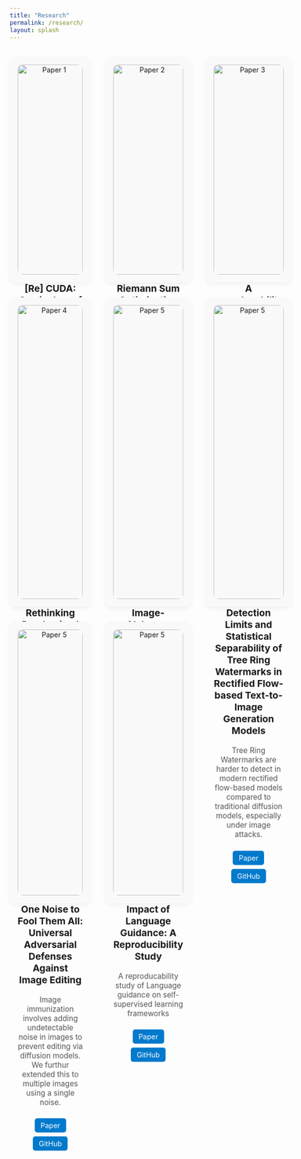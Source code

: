 ```yaml
---
title: "Research"
permalink: /research/
layout: splash
---
```



<style>
.research-grid {
  display: grid;
  grid-template-columns: repeat(3, 1fr);
  gap: 30px;
  margin-top: 2rem;
}

.research-card {
  background: #f9f9f9;
  padding: 16px;
  border-radius: 12px;
  box-shadow: 0 4px 10px rgba(0,0,0,0.05);
  text-align: center;
}

.research-card img {
  width: 100%;
  height: auto;
  border-radius: 10px;
}

.research-card h3 {
  margin-top: 1rem;
  font-size: 1.2rem;
}

.research-card p {
  font-size: 0.95rem;
  color: #555;
}

.research-links a {
  display: inline-block;
  margin: 8px 10px 0;
  padding: 6px 12px;
  background: #007acc;
  color: white;
  border-radius: 5px;
  font-size: 0.9rem;
  text-decoration: none;
}

.research-links a:hover {
  background: #005eaa;
}
</style>



<div class="research-grid">

  <div class="research-card">
    <img src="{{ site.baseurl }}/assets/images/research/ReCUDA.png" alt="Paper 1">
    <h3>[Re] CUDA: Curriculum of Data Augmentation for Long‐tailed Recognition</h3>
    <p>Using classwise degree of data augmentation to tackle class imbalance in long tailed dataset</p>
    <div class="research-links">
      <a href="https://openreview.net/forum?id=Wm6d44I8St" target="_blank">Paper</a>
      <a href="https://github.com/whitewhistle/CUDA-org-" target="_blank">GitHub</a>
    </div>
  </div>

  <div class="research-card">
    <img src="{{ site.baseurl }}/assets/images/research/RiemannSum.png" alt="Paper 2">
    <h3>Riemann Sum Optimization for Accurate Integrated Gradients Computation</h3>
    <p>A mathematical framework to reduce computational complexity of Integrated Gradients</p>
    <div class="research-links">
      <a href="https://arxiv.org/abs/2410.04118" target="_blank">Paper</a>
      <a href="https://github.com/ShreeSinghi/RiemannOpt" target="_blank">GitHub</a>
    </div>
  </div>

  <div class="research-card">
    <img src="{{ site.baseurl }}/assets/images/research/StrengtheningInterpretability.png" alt="Paper 3">
    <h3>A reproducability study of Important Direction Gradient Integration (IDGI)</h3>
    <p>Highlight key results or methods involved in 1-2 lines.</p>
    <div class="research-links">
      <a href="https://arxiv.org/abs/2409.09043" target="_blank">Paper</a>
      <a href="https://github.com/ShreeSinghi/TMLR-IDGI" target="_blank">GitHub</a>
    </div>
  </div>

  <div class="research-card">
    <img src="{{ site.baseurl }}/assets/images/research/randomisedsmoothing.png" alt="Paper 4">
    <h3>Rethinking Randomized Smoothing from the Perspective of Scalability</h3>
    <p>A study on randomized smoothing, analysed from the perspective of scalability as a challenge to its continued application</p>
    <div class="research-links">
      <a href="https://openreview.net/forum?id=zkzo72ZQqF" target="_blank">Paper</a>
      <a href="https://github.com/yourrepo4" target="_blank">GitHub</a>
    </div>
  </div>


 <div class="research-card">
    <img src="{{ site.baseurl }}/assets/images/research/ImageAlchemy.png" alt="Paper 5">
    <h3>Image-Alchemy: Advancing Subject Fidelity in Personalized Text-to-Image Generation</h3>
    <p> A two-stage personalization pipeline for personalized image generation using LoRA-based attention fine-tuning and segmentation-guided Img2Img synthesis.</p>
    <div class="research-links">
      <a href="https://openreview.net/forum?id=wOh5cAM9qC" target="_blank">Paper</a>
      <a href="https://github.com/kaustubh202/image-alchemy" target="_blank">GitHub</a>
  </div>
   </div>

  <div class="research-card">
    <img src="{{ site.baseurl }}/assets/images/research/FluxWatermarking.png" alt="Paper 5">
    <h3>Detection Limits and Statistical Separability of Tree Ring Watermarks in Rectified Flow-based Text-to-Image Generation Models</h3>
    <p> Tree Ring Watermarks are harder to detect in modern rectified flow-based models compared to traditional diffusion models, especially under image attacks.</p>
    <div class="research-links">
      <a href="https://arxiv.org/abs/2504.03850" target="_blank">Paper</a>
      <a href="https://github.com/dsgiitr/flux-watermarking" target="_blank">GitHub</a>
     </div>
    </div>

  <div class="research-card">
    <img src="{{ site.baseurl }}/assets/images/research/randomisedsmoothing.png" alt="Paper 5">
    <h3>One Noise to Fool Them All: Universal Adversarial Defenses Against Image
Editing</h3>
    <p> Image immunization involves adding undetectable noise in images to prevent editing via diffusion models. We furthur extended this to multiple images using a single noise.
</p>
    <div class="research-links">
      <a href="https://openreview.net/forum?id=Xvc3fyP19Y" target="_blank">Paper</a>
      <a href="https://github.com/dsgiitr/repo" target="_blank">GitHub</a>
  </div>
</div>

  <div class="research-card">
    <img src="{{ site.baseurl }}/assets/images/research/LanguageGuidance.png" alt="Paper 5">
    <h3>Impact of Language Guidance: A Reproducibility Study</h3>
    <p> A reproducability study of Language guidance on self-supervised learning frameworks</p>
    <div class="research-links">
      <a href="https://openreview.net/forum?id=qTDDGHvXiU&referrer=%5Bthe%20profile%20of%20Cherish%20Puniani%5D(%2Fprofile%3Fid%3D~Cherish_Puniani1)" 
      target="_blank">Paper</a>
      <a href="https://github.com/dsgiitr/repo" target="_blank">GitHub</a>
  </div>
  </div>
   

</div>
